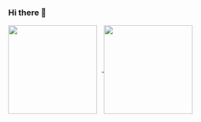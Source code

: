 ### Hi there 👋

<a href="https://github.com/rajuj6">
  <img align="center" height="180px" style="margin-right:10px" src="https://github-readme-stats.vercel.app/api?username=rajuj6&count_private=true&show_icons=true&theme=dark" />
</a>
<a href="https://github.com/rajuj6">
  <img align="center" height="180px" src="https://github-readme-stats.vercel.app/api/top-langs/?username=rajuj6&hide=php,java&layout=compact&theme=dark" />
</a>

<!--
**rajuj6/rajuj6** is a ✨ _special_ ✨ repository because its `README.md` (this file) appears on your GitHub profile.

Here are some ideas to get you started:

- 🔭 I’m currently working on ...
- 🌱 I’m currently learning ...
- 👯 I’m looking to collaborate on ...
- 🤔 I’m looking for help with ...
- 💬 Ask me about ...
- 📫 How to reach me: ...
- 😄 Pronouns: ...
- ⚡ Fun fact: ...
-->
